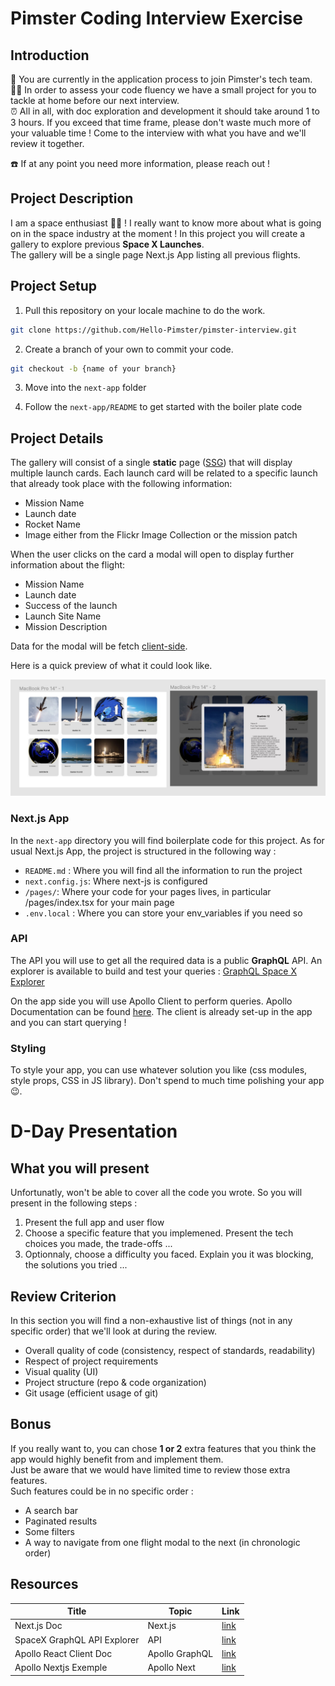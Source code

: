 # Pimster Coding Interview Exercise

## Introduction

🚀 You are currently in the application process to join Pimster's tech team.   
👨‍💻 In order to assess your code fluency we have a small project for you to tackle at home before our next interview.  
⏰ All in all, with doc exploration and development it should take around 1 to 3 hours.
If you exceed that time frame, please don't waste much more of your valuable time ! Come to the interview with what you have and we'll review it together.

☎️ If at any point you need more information, please reach out !

## Project Description

I am a space enthusiast 🧑‍🚀 ! I really want to know more about what is going on in the space industry at the moment !
In this project you will create a gallery to explore previous **Space X Launches**.  
The gallery will be a single page Next.js App listing all previous flights.

## Project Setup

1. Pull this repository on your locale machine to do the work.

```bash
git clone https://github.com/Hello-Pimster/pimster-interview.git
```

2. Create a branch of your own to commit your code.

```bash
git checkout -b {name of your branch}
```

3. Move into the `next-app` folder

4. Follow the `next-app/README` to get started with the boiler plate code

## Project Details

The gallery will consist of a single **static** page ([SSG](https://nextjs.org/docs/basic-features/data-fetching/overview)) that will display multiple launch cards. Each launch card will be related to a specific launch that already took place with the following information:

- Mission Name
- Launch date
- Rocket Name
- Image either from the Flickr Image Collection or the mission patch

When the user clicks on the card a modal will open to display further information about the flight:

- Mission Name
- Launch date
- Success of the launch
- Launch Site Name
- Mission Description

Data for the modal will be fetch [client-side](https://nextjs.org/docs/basic-features/data-fetching/overview).

Here is a quick preview of what it could look like.

![Screenshot exemple](/assets/screen.jpg)

### Next.js App

In the `next-app` directory you will find boilerplate code for this project.
As for usual Next.js App, the project is structured in the following way :

- `README.md` : Where you will find all the information to run the project
- `next.config.js`: Where next-js is configured
- `/pages/`: Where your code for your pages lives, in particular /pages/index.tsx for your main page
- `.env.local` : Where you can store your env_variables if you need so

### API

The API you will use to get all the required data is a public **GraphQL** API.
An explorer is available to build and test your queries : [GraphQL Space X Explorer](https://spacex-production.up.railway.app/)

On the app side you will use Apollo Client to perform queries. Apollo Documentation can be found [here](https://www.apollographql.com/docs/react). The client is already set-up in the app and you can start querying !

### Styling

To style your app, you can use whatever solution you like (css modules, style props, CSS in JS library). Don't spend to much time polishing your app 😉.

# D-Day Presentation

## What you will present
Unfortunatly, won't be able to cover all the code you wrote. So you will present in the following steps :
1. Present the full app and user flow
2. Choose a specific feature that you implemened. Present the tech choices you made, the trade-offs ...
3. Optionnaly, choose a difficulty you faced. Explain you it was blocking, the solutions you tried ...

## Review Criterion

In this section you will find a non-exhaustive list of things (not in any specific order) that we'll look at during the review.

- Overall quality of code (consistency, respect of standards, readability)
- Respect of project requirements
- Visual quality (UI)
- Project structure (repo & code organization)
- Git usage (efficient usage of git)


## Bonus

If you really want to, you can chose **1 or 2** extra features that you think the app would highly benefit from and implement them.  
Just be aware that we would have limited time to review those extra features.  
Such features could be in no specific order :

- A search bar
- Paginated results
- Some filters
- A way to navigate from one flight modal to the next (in chronologic order)


## Resources

| Title                       | Topic          | Link                                                                     |
| --------------------------- | -------------- | ------------------------------------------------------------------------ |
| Next.js Doc                 | Next.js        | [link](https://nextjs.org/docs/getting-started)                          |
| SpaceX GraphQL API Explorer | API            | [link](https://spacex-production.up.railway.app/)                        |
| Apollo React Client Doc     | Apollo GraphQL | [link](https://www.apollographql.com/docs/react)                         |
| Apollo Nextjs Exemple       | Apollo Next    | [link](https://github.com/vercel/next.js/tree/main/examples/with-apollo) |
